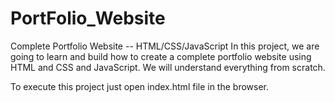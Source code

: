 ﻿# PortFolio_Website
 
Complete Portfolio Website -- HTML/CSS/JavaScript In this project, we are going to learn and build how to create a complete portfolio website using HTML and CSS and JavaScript. We will understand everything from scratch.

To execute this project just open index.html file in the browser.
